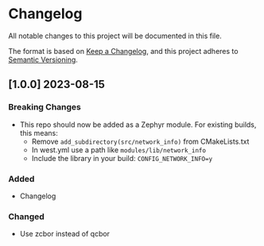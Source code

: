 <!-- Copyright (c) 2023 Golioth, Inc. -->
<!-- SPDX-License-Identifier: Apache-2.0 -->

# Changelog

All notable changes to this project will be documented in this file.

The format is based on [Keep a Changelog](https://keepachangelog.com/en/1.1.0/),
and this project adheres to [Semantic Versioning](https://semver.org/spec/v2.0.0.html).

## [1.0.0] 2023-08-15

### Breaking Changes

- This repo should now be added as a Zephyr module. For existing builds, this means:
  - Remove `add_subdirectory(src/network_info)` from CMakeLists.txt
  - In west.yml use a path like `modules/lib/network_info`
  - Include the library in your build: `CONFIG_NETWORK_INFO=y`

### Added
- Changelog

### Changed
- Use zcbor instead of qcbor
